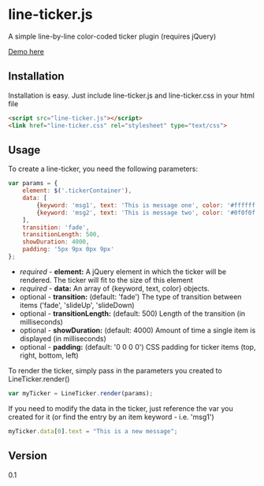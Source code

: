 line-ticker.js
=========

A simple line-by-line color-coded ticker plugin (requires jQuery)

[Demo here](http://htmlpreview.github.io/?https://raw.githubusercontent.com/teleganov/line-ticker-js/master/demos/demo.html)

Installation
------------
Installation is easy. Just include line-ticker.js and line-ticker.css in your html file
```html
<script src="line-ticker.js"></script>
<link href="line-ticker.css" rel="stylesheet" type="text/css">
```

Usage
-----
To create a line-ticker, you need the following parameters:
```javascript
var params = {
    element: $('.tickerContainer'),
    data: [
        {keyword: 'msg1', text: 'This is message one', color: '#ffffff'},
        {keyword: 'msg2', text: 'This is message two', color: '#0f0f0f'}
    ],
    transition: 'fade',
    transitionLength: 500,
    showDuration: 4000,
    padding: '5px 9px 0px 9px'
};
```
- *required* - **element:** A jQuery element in which the ticker will be rendered. The ticker will fit to the size of this element
- *required* - **data:** An array of {keyword, text, color} objects.
- optional - **transition:** (default: 'fade') The type of transition between items ('fade', 'slideUp', 'slideDown)
- optional - **transitionLength:** (default: 500) Length of the transition (in milliseconds)
- optional - **showDuration:** (default: 4000) Amount of time a single item is displayed (in milliseconds)
- optional - **padding:** (default: '0 0 0 0') CSS padding for ticker items (top, right, bottom, left)

To render the ticker, simply pass in the parameters you created to LineTicker.render()
```javascript
var myTicker = LineTicker.render(params);
```
If you need to modify the data in the ticker, just reference the var you created for it (or find the entry by an item keyword - i.e. 'msg1')
```javascript
myTicker.data[0].text = "This is a new message";
```

Version
----

0.1